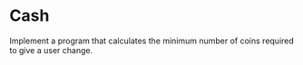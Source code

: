 # Cash
Implement a program that calculates the minimum number of coins required to give a user
change.
